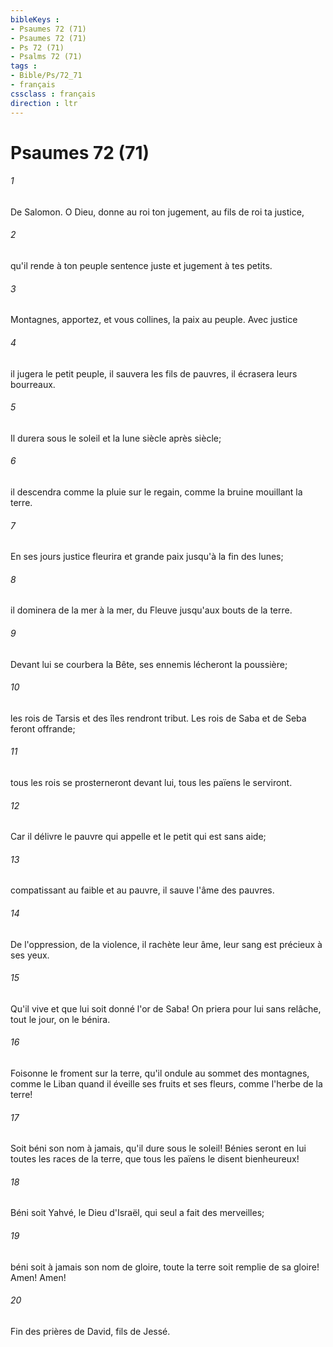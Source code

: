 ```yaml
---
bibleKeys : 
- Psaumes 72 (71)
- Psaumes 72 (71)
- Ps 72 (71)
- Psalms 72 (71)
tags : 
- Bible/Ps/72_71
- français
cssclass : français
direction : ltr
---
```


# Psaumes 72 (71)

###### 1
De Salomon. O Dieu, donne au roi ton jugement, au fils de roi ta justice,
###### 2
qu'il rende à ton peuple sentence juste et jugement à tes petits.
###### 3
Montagnes, apportez, et vous collines, la paix au peuple. Avec justice
###### 4
il jugera le petit peuple, il sauvera les fils de pauvres, il écrasera leurs bourreaux.
###### 5
Il durera sous le soleil et la lune siècle après siècle;
###### 6
il descendra comme la pluie sur le regain, comme la bruine mouillant la terre.
###### 7
En ses jours justice fleurira et grande paix jusqu'à la fin des lunes;
###### 8
il dominera de la mer à la mer, du Fleuve jusqu'aux bouts de la terre.
###### 9
Devant lui se courbera la Bête, ses ennemis lécheront la poussière;
###### 10
les rois de Tarsis et des îles rendront tribut. Les rois de Saba et de Seba feront offrande;
###### 11
tous les rois se prosterneront devant lui, tous les païens le serviront.
###### 12
Car il délivre le pauvre qui appelle et le petit qui est sans aide;
###### 13
compatissant au faible et au pauvre, il sauve l'âme des pauvres.
###### 14
De l'oppression, de la violence, il rachète leur âme, leur sang est précieux à ses yeux.
###### 15
Qu'il vive et que lui soit donné l'or de Saba! On priera pour lui sans relâche, tout le jour, on le bénira.
###### 16
Foisonne le froment sur la terre, qu'il ondule au sommet des montagnes, comme le Liban quand il éveille ses fruits et ses fleurs, comme l'herbe de la terre!
###### 17
Soit béni son nom à jamais, qu'il dure sous le soleil! Bénies seront en lui toutes les races de la terre, que tous les païens le disent bienheureux!
###### 18
Béni soit Yahvé, le Dieu d'Israël, qui seul a fait des merveilles;
###### 19
béni soit à jamais son nom de gloire, toute la terre soit remplie de sa gloire! Amen! Amen!
###### 20
Fin des prières de David, fils de Jessé.
